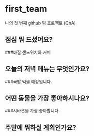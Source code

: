 # first_team
나의 첫 번째 github 팀 프로젝트 (QnA)
## 점심 뭐 드셨어요?
###바질 샌드위치와 커피
## 오늘의 저녁 메뉴는 무엇인가요?
###국밥 먹을 예정입니다.
## 어떤 동물을 가장 좋아하시나요?
###시바견을 가장 좋아합니다.
## 주말에 뭐하실 계획인가요?
